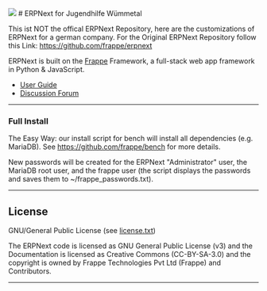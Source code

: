 <img src="http://www.jugendhilfe-wuemmetal.de/wp-content/uploads/2015/06/logo_371x100.png">
# ERPNext for Jugendhilfe Wümmetal

This ist NOT the offical ERPNext Repository, here are the customizations of ERPNext for a german company. For the Original ERPNext Repository follow this Link: https://github.com/frappe/erpnext

ERPNext is built on the [Frappe](https://github.com/frappe/frappe) Framework, a full-stack web app framework in Python & JavaScript.

- [User Guide](https://erpnext.com/docs/user)
- [Discussion Forum](https://discuss.erpnext.com/)

---

### Full Install

The Easy Way: our install script for bench will install all dependencies (e.g. MariaDB). See https://github.com/frappe/bench for more details.

New passwords will be created for the ERPNext "Administrator" user, the MariaDB root user, and the frappe user (the script displays the passwords and saves them to ~/frappe_passwords.txt).

---

## License

GNU/General Public License (see [license.txt](license.txt))

The ERPNext code is licensed as GNU General Public License (v3) and the Documentation is licensed as Creative Commons (CC-BY-SA-3.0) and the copyright is owned by Frappe Technologies Pvt Ltd (Frappe) and Contributors.

---

